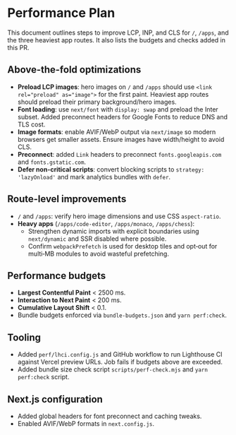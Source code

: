 # Performance Plan

This document outlines steps to improve LCP, INP, and CLS for `/`, `/apps`, and the three heaviest app routes. It also lists the budgets and checks added in this PR.

## Above-the-fold optimizations
- **Preload LCP images**: hero images on `/` and `/apps` should use `<link rel="preload" as="image">` for the first paint. Heaviest app routes should preload their primary background/hero images.
- **Font loading**: use `next/font` with `display: swap` and preload the Inter subset. Added preconnect headers for Google Fonts to reduce DNS and TLS cost.
- **Image formats**: enable AVIF/WebP output via `next/image` so modern browsers get smaller assets. Ensure images have width/height to avoid CLS.
- **Preconnect**: added `Link` headers to preconnect `fonts.googleapis.com` and `fonts.gstatic.com`.
- **Defer non-critical scripts**: convert blocking scripts to `strategy: 'lazyOnload'` and mark analytics bundles with `defer`.

## Route-level improvements
- `/` and `/apps`: verify hero image dimensions and use CSS `aspect-ratio`.
- **Heavy apps** (`/apps/code-editor`, `/apps/monaco`, `/apps/chess`):
  - Strengthen dynamic imports with explicit boundaries using `next/dynamic` and SSR disabled where possible.
  - Confirm `webpackPrefetch` is used for desktop tiles and opt‑out for multi‑MB modules to avoid wasteful prefetching.

## Performance budgets
- **Largest Contentful Paint** < 2500 ms.
- **Interaction to Next Paint** < 200 ms.
- **Cumulative Layout Shift** < 0.1.
- Bundle budgets enforced via `bundle-budgets.json` and `yarn perf:check`.

## Tooling
- Added `perf/lhci.config.js` and GitHub workflow to run Lighthouse CI against Vercel preview URLs. Job fails if budgets above are exceeded.
- Added bundle size check script `scripts/perf-check.mjs` and `yarn perf:check` script.

## Next.js configuration
- Added global headers for font preconnect and caching tweaks.
- Enabled AVIF/WebP formats in `next.config.js`.

